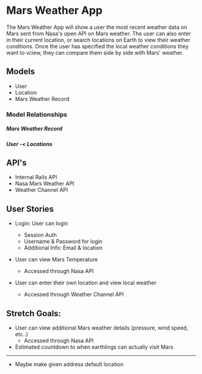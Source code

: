 # Mars Weather App

The Mars Weather App will show a user the most recent weather data on Mars sent from Nasa's open API on Mars weather. The user can also enter in their current location, or search locations on Earth to view their weather conditions. Once the user has specified the local weather conditions they want to vciew, they can compare them side by side with Mars' weather.

## Models
* User
* Location
* Mars Weather Record


### Model Relationships
##### Mars Weather Record
##### User -< Locations


## API's
* Internal Rails API
* Nasa Mars Weather API
* Weather Channel API


## User Stories
* Login: User can login
    * Session Auth
    * Username & Password for login
    * Additional Info: Email & location

* User can view Mars Temperature
    * Accessed through Nasa API

* User can enter their own location and view local weather
    * Accessed through Weather Channel API


## Stretch Goals:
* User can view additional Mars weather details (pressure, wind speed, etc..)
    * Accessed through Nasa API
* Estimated countdown to when earthlings can actually visit Mars

----------------------------------------------

* Maybe make given address default location